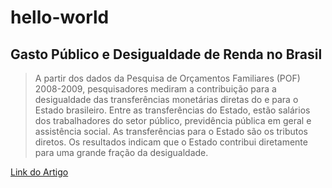 # hello-world

## Gasto Público e Desigualdade de Renda no Brasil 

>A partir dos dados da Pesquisa de Orçamentos Familiares (POF) 2008-2009, pesquisadores mediram a contribuição
para a desigualdade das transferências monetárias diretas do e para o Estado brasileiro. 
>Entre as transferências do Estado, estão salários dos trabalhadores do setor público, previdência pública em geral e assistência social.
>As transferências para o Estado são os tributos diretos. 
>Os resultados indicam que o Estado contribui diretamente para uma grande fração da desigualdade.

[Link do Artigo](https://www.ipea.gov.br/portal/index.php?option=com_content&view=article&id=18638)


